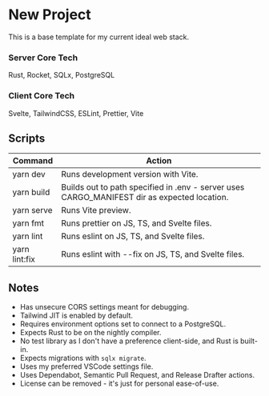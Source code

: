 # New Project

This is a base template for my current ideal web stack.

### Server Core Tech

Rust, Rocket, SQLx, PostgreSQL

### Client Core Tech

Svelte, TailwindCSS, ESLint, Prettier, Vite

## Scripts

| Command | Action |
|---------|--------|
| yarn dev | Runs development version with Vite. |
| yarn build | Builds out to path specified in .env - server uses CARGO_MANIFEST dir as expected location. |
| yarn serve | Runs Vite preview. |
| yarn fmt | Runs prettier on JS, TS, and Svelte files. |
| yarn lint | Runs eslint on JS, TS, and Svelte files. |
| yarn lint:fix | Runs eslint with --fix on JS, TS, and Svelte files. |

## Notes

- Has unsecure CORS settings meant for debugging.
- Tailwind JIT is enabled by default.
- Requires environment options set to connect to a PostgreSQL.
- Expects Rust to be on the nightly compiler.
- No test library as I don't have a preference client-side, and Rust is built-in.
- Expects migrations with `sqlx migrate`.
- Uses my preferred VSCode settings file.
- Uses Dependabot, Semantic Pull Request, and Release Drafter actions.
- License can be removed - it's just for personal ease-of-use.
